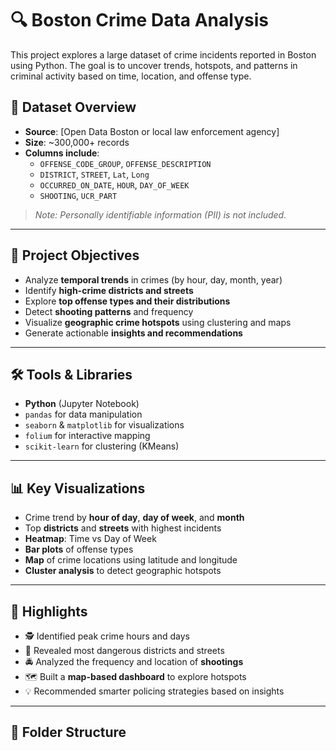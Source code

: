 # 🔍 Boston Crime Data Analysis

This project explores a large dataset of crime incidents reported in Boston using Python. The goal is to uncover trends, hotspots, and patterns in criminal activity based on time, location, and offense type.

## 📁 Dataset Overview

- **Source**: [Open Data Boston or local law enforcement agency]
- **Size**: ~300,000+ records
- **Columns include**:
  - `OFFENSE_CODE_GROUP`, `OFFENSE_DESCRIPTION`
  - `DISTRICT`, `STREET`, `Lat`, `Long`
  - `OCCURRED_ON_DATE`, `HOUR`, `DAY_OF_WEEK`
  - `SHOOTING`, `UCR_PART`

> *Note: Personally identifiable information (PII) is not included.*

---

## 🎯 Project Objectives

- Analyze **temporal trends** in crimes (by hour, day, month, year)
- Identify **high-crime districts and streets**
- Explore **top offense types and their distributions**
- Detect **shooting patterns** and frequency
- Visualize **geographic crime hotspots** using clustering and maps
- Generate actionable **insights and recommendations**

---

## 🛠 Tools & Libraries

- **Python** (Jupyter Notebook)
- `pandas` for data manipulation  
- `seaborn` & `matplotlib` for visualizations  
- `folium` for interactive mapping  
- `scikit-learn` for clustering (KMeans)

---

## 📊 Key Visualizations

- Crime trend by **hour of day**, **day of week**, and **month**
- Top **districts** and **streets** with highest incidents
- **Heatmap**: Time vs Day of Week
- **Bar plots** of offense types
- **Map** of crime locations using latitude and longitude
- **Cluster analysis** to detect geographic hotspots

---

## 📌 Highlights

- 🕵️ Identified peak crime hours and days
- 🎯 Revealed most dangerous districts and streets
- 🚔 Analyzed the frequency and location of **shootings**
- 🗺 Built a **map-based dashboard** to explore hotspots
- 💡 Recommended smarter policing strategies based on insights

---

## 📎 Folder Structure

